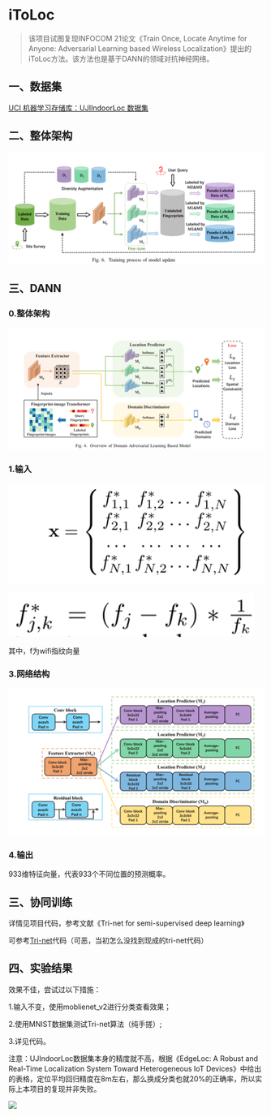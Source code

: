 # iToLoc

> 该项目试图复现INFOCOM 21论文《Train Once, Locate Anytime for Anyone: Adversarial Learning based Wireless Localization》提出的iToLoc方法。该方法也是基于DANN的领域对抗神经网络。

## 一、数据集

[UCI 机器学习存储库：UJIIndoorLoc 数据集][data]

## 二、整体架构

![](./image/framework.png)

## 三、DANN

### 0.整体架构

![](./image/framework2.png)

### 1.输入

![](./image/dann_input.png)

![](./image/dann_input2.png)

其中，f为wifi指纹向量

### 3.网络结构

![](./image/dann.png)

### 4.输出

933维特征向量，代表933个不同位置的预测概率。

## 三、协同训练

详情见项目代码，参考文献《Tri-net for semi-supervised deep learning》

可参考[Tri-net][tri-net]代码（可恶，当初怎么没找到现成的tri-net代码）

## 四、实验结果

效果不佳，尝试过以下措施：

1.输入不变，使用moblienet_v2进行分类查看效果；

2.使用MNIST数据集测试Tri-net算法（纯手搓）;

3.详见代码。

注意：UJIndoorLoc数据集本身的精度就不高，根据《EdgeLoc: A Robust and Real-Time Localization System Toward Heterogeneous IoT Devices》中给出的表格，定位平均回归精度在8m左右，那么换成分类也就20%的正确率，所以实际上本项目的复现并非失败。

![](F:\Develop\Python\iToLoc\image\result.jpg)

[tri-net]:http://www.lamda.nju.edu.cn/(X(1)S(52gpbgjulpwn3fhrwff1dvvb))/Default.aspx?Page=code_Tri-net&NS=&AspxAutoDetectCookieSupport=1
[data]:http://archive.ics.uci.edu/ml/datasets/UJIIndoorLoc

